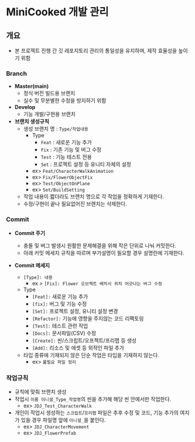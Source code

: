 # MiniCooked 개발 관리

## 개요
 - 본 프로젝트 진행 간 깃 레포지토리 관리의 통일성을 유지하며, 제작 효율성을 높이기 위함

### Branch
- **Master(main)**
  - 정식 버전 빌드용 브랜치
  - 실수 및 무분별한 수정을 방지하기 위함
- **Develop**
  - 기능 개발/구현용 브랜치
- **브랜치 생성규칙**
  - 생성 브랜치 명 : `Type/작업내용`
    - Type
      - `Feat` : 새로운 기능 추가
      - `Fix` : 기존 기능 및 버그 수정
      - `Test` : 기능 테스트 전용
      - `Set` : 프로젝트 설정 등 유니티 자체의 설정
    - ex> `Feat/CharacterWalkAnimation`
    - ex> `Fix/FlowerObjectFix`
    - ex> `Test/ObjectOnPlane`
    - ex> `Set/BuildSetting`
  - 작업 내용이 짧더라도 브랜치 명으로 각 작업을 정확하게 기재한다.
  - 수정/구현이 끝나 필요없어진 브랜치는 삭제한다.

###  Commit
 - **Commit 주기**
   - 충돌 및 버그 발생시 원활한 문제해결을 위해 작은 단위로 나눠 커밋한다.
   - 아래 커밋 메세지 규칙을 따르며 부가설명이 필요할 경우 설명란에 기재한다.

 - **Commit 메세지**
   - `[Type]: 내용`
     - ex > `[Fix]: Flower 오브젝트 배치시 위치 어긋나는 버그 수정`
   - Type
     - `[Feat]:` 새로운 기능 추가
     - `[fix]:` 버그 및 기능 수정
     - `[Set]:` 프로젝트 설정, 유니티 설정 변경
     - `[Refactor]:` 기능에 영향을 주지않는 코드 리팩토링
     - `[Test]:` 테스트 관련 작업
     - `[Docs]:` 문서파일(CSV) 수정
     - `[Create]:` 씬/스크립트/오프젝트/프리팹 등 생성
     - `[Add]:` 리소스 및 에셋 등 외적인 파일 추가
    - 타입 종류에 기재되지 않은 단순 작업은 타입을 기재하지 않는다.
      - ex> `불필요 파일 정리`
  
### 작업규칙
- 규칙에 맞춰 브랜치 생성
- 작업시 `이름 이니셜_Type_작업명`의 씬을 추가해 해당 씬 안에서만 작업한다.
  - ex> `JDJ_Test_CharacterWalk`
- 개인이 작업시 생성하는 `스크립트`/`프리팹` 파일은 추후 수정 및 코드, 기능 추가의 여지가 있을 경우 파일명 앞에 `이니셜_`을 붙인다.
  - ex> `JDJ_CharacterMovement`
  - ex> `JDJ_FlowerPrefab`
